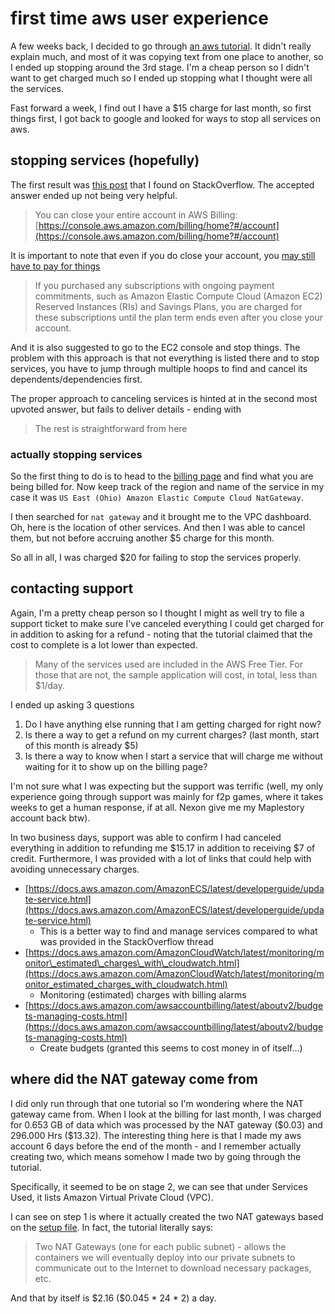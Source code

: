# first time aws user experience

A few weeks back, I decided to go through
[an aws tutorial](https://aws.amazon.com/getting-started/hands-on/build-modern-app-fargate-lambda-dynamodb-python/).
It didn't really explain much, and most of it was copying text from one place to
another, so I ended up stopping around the 3rd stage. I'm a cheap person so I
didn't want to get charged much so I ended up stopping what I thought were all
the services.

Fast forward a week, I find out I have a \$15 charge for last month, so first
things first, I got back to google and looked for ways to stop all services on
aws.

## stopping services (hopefully)

The first result was
[this post](https://stackoverflow.com/questions/17528559/aws-how-to-disable-all-services)
that I found on StackOverflow. The accepted answer ended up not being very
helpful.

> You can close your entire account in AWS Billing:
> [https://console.aws.amazon.com/billing/home?#/account](https://console.aws.amazon.com/billing/home?#/account)

It is important to note that even if you do close your account, you
[may still have to pay for things](https://aws.amazon.com/premiumsupport/knowledge-center/close-aws-account/)

> If you purchased any subscriptions with ongoing payment commitments, such as
> Amazon Elastic Compute Cloud (Amazon EC2) Reserved Instances (RIs) and Savings
> Plans, you are charged for these subscriptions until the plan term ends even
> after you close your account.

And it is also suggested to go to the EC2 console and stop things. The problem
with this approach is that not everything is listed there and to stop services,
you have to jump through multiple hoops to find and cancel its
dependents/dependencies first.

The proper approach to canceling services is hinted at in the second most
upvoted answer, but fails to deliver details - ending with

> The rest is straightforward from here

### actually stopping services

So the first thing to do is to head to the
[billing page](https://console.aws.amazon.com/billing/home) and find what you
are being billed for. Now keep track of the region and name of the service in my
case it was `US East (Ohio) Amazon Elastic Compute Cloud NatGateway`.

I then searched for `nat gateway` and it brought me to the VPC dashboard. Oh,
here is the location of other services. And then I was able to cancel them, but
not before accruing another \$5 charge for this month.

So all in all, I was charged \$20 for failing to stop the services properly.

## contacting support

Again, I'm a pretty cheap person so I thought I might as well try to file a
support ticket to make sure I've canceled everything I could get charged for in
addition to asking for a refund - noting that the tutorial claimed that the cost
to complete is a lot lower than expected.

> Many of the services used are included in the AWS Free Tier. For those that
> are not, the sample application will cost, in total, less than \$1/day.

I ended up asking 3 questions

1. Do I have anything else running that I am getting charged for right now?
2. Is there a way to get a refund on my current charges? (last month, start of
   this month is already \$5)
3. Is there a way to know when I start a service that will charge me without
   waiting for it to show up on the billing page?

I'm not sure what I was expecting but the support was terrific (well, my only
experience going through support was mainly for f2p games, where it takes weeks
to get a human response, if at all. Nexon give me my Maplestory account back
btw).

In two business days, support was able to confirm I had canceled everything in
addition to refunding me \$15.17 in addition to receiving \$7 of credit.
Furthermore, I was provided with a lot of links that could help with avoiding
unnecessary charges.

- [https://docs.aws.amazon.com/AmazonECS/latest/developerguide/update-service.html](https://docs.aws.amazon.com/AmazonECS/latest/developerguide/update-service.html)
  - This is a better way to find and manage services compared to what was
        provided in the StackOverflow thread
- [https://docs.aws.amazon.com/AmazonCloudWatch/latest/monitoring/monitor\_estimated\_charges\_with\_cloudwatch.html](https://docs.aws.amazon.com/AmazonCloudWatch/latest/monitoring/monitor_estimated_charges_with_cloudwatch.html)
  - Monitoring (estimated) charges with billing alarms
- [https://docs.aws.amazon.com/awsaccountbilling/latest/aboutv2/budgets-managing-costs.html](https://docs.aws.amazon.com/awsaccountbilling/latest/aboutv2/budgets-managing-costs.html)
  - Create budgets (granted this seems to cost money in of itself...)

## where did the NAT gateway come from

I did only run through that one tutorial so I'm wondering where the NAT gateway
came from. When I look at the billing for last month, I was charged for 0.653 GB
of data which was processed by the NAT gateway (\$0.03) and 296.000 Hrs
(\$13.32). The interesting thing here is that I made my aws account 6 days
before the end of the month - and I remember actually creating two, which means
somehow I made two by going through the tutorial.

Specifically, it seemed to be on stage 2, we can see that under Services Used,
it lists Amazon Virtual Private Cloud (VPC).

I can see on step 1 is where it actually created the two NAT gateways based on
the
[setup file](https://github.com/aws-samples/aws-modern-application-workshop/blob/python/module-2/cfn/core.yml).
In fact, the tutorial literally says:

> Two NAT Gateways (one for each public subnet) - allows the containers we will
> eventually deploy into our private subnets to communicate out to the Internet
> to download necessary packages, etc.

And that by itself is \$2.16 (\$0.045 \* 24 \* 2) a day.
